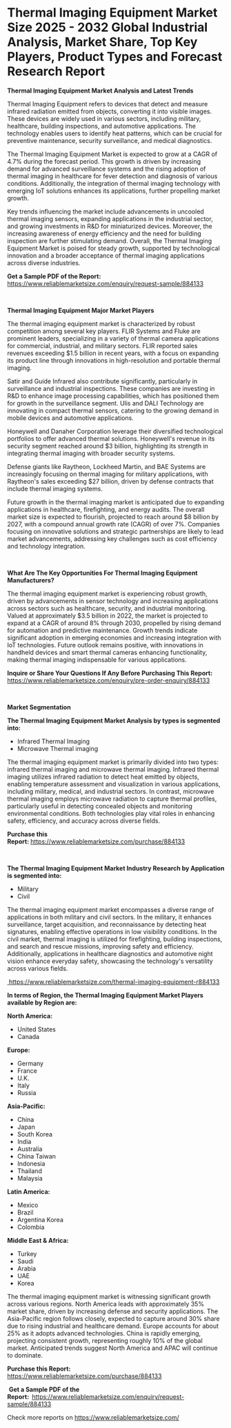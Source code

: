 <p><h1>Thermal Imaging Equipment Market Size 2025 - 2032 Global Industrial Analysis, Market Share, Top Key Players, Product Types and Forecast Research Report</h1></p><p><strong>Thermal Imaging Equipment Market Analysis and Latest Trends</strong></p>
<p><p>Thermal Imaging Equipment refers to devices that detect and measure infrared radiation emitted from objects, converting it into visible images. These devices are widely used in various sectors, including military, healthcare, building inspections, and automotive applications. The technology enables users to identify heat patterns, which can be crucial for preventive maintenance, security surveillance, and medical diagnostics.</p><p>The Thermal Imaging Equipment Market is expected to grow at a CAGR of 4.7% during the forecast period. This growth is driven by increasing demand for advanced surveillance systems and the rising adoption of thermal imaging in healthcare for fever detection and diagnosis of various conditions. Additionally, the integration of thermal imaging technology with emerging IoT solutions enhances its applications, further propelling market growth.</p><p>Key trends influencing the market include advancements in uncooled thermal imaging sensors, expanding applications in the industrial sector, and growing investments in R&D for miniaturized devices. Moreover, the increasing awareness of energy efficiency and the need for building inspection are further stimulating demand. Overall, the Thermal Imaging Equipment Market is poised for steady growth, supported by technological innovation and a broader acceptance of thermal imaging applications across diverse industries.</p></p>
<p><strong>Get a Sample PDF of the Report:&nbsp;</strong> <a href="https://www.reliablemarketsize.com/enquiry/request-sample/884133?utm_campaign=3516&utm_medium=2&utm_source=Github&utm_content=ia&utm_term=08042025&utm_id=thermal-imaging-equipment">https://www.reliablemarketsize.com/enquiry/request-sample/884133</a></p>
<p>&nbsp;</p>
<p><strong>Thermal Imaging Equipment Major Market Players</strong></p>
<p><p>The thermal imaging equipment market is characterized by robust competition among several key players. FLIR Systems and Fluke are prominent leaders, specializing in a variety of thermal camera applications for commercial, industrial, and military sectors. FLIR reported sales revenues exceeding $1.5 billion in recent years, with a focus on expanding its product line through innovations in high-resolution and portable thermal imaging.</p><p>Satir and Guide Infrared also contribute significantly, particularly in surveillance and industrial inspections. These companies are investing in R&D to enhance image processing capabilities, which has positioned them for growth in the surveillance segment. Ulis and DALI Technology are innovating in compact thermal sensors, catering to the growing demand in mobile devices and automotive applications.</p><p>Honeywell and Danaher Corporation leverage their diversified technological portfolios to offer advanced thermal solutions. Honeywell's revenue in its security segment reached around $3 billion, highlighting its strength in integrating thermal imaging with broader security systems.</p><p>Defense giants like Raytheon, Lockheed Martin, and BAE Systems are increasingly focusing on thermal imaging for military applications, with Raytheon's sales exceeding $27 billion, driven by defense contracts that include thermal imaging systems.</p><p>Future growth in the thermal imaging market is anticipated due to expanding applications in healthcare, firefighting, and energy audits. The overall market size is expected to flourish, projected to reach around $8 billion by 2027, with a compound annual growth rate (CAGR) of over 7%. Companies focusing on innovative solutions and strategic partnerships are likely to lead market advancements, addressing key challenges such as cost efficiency and technology integration.</p></p>
<p>&nbsp;</p>
<p><strong>What Are The Key Opportunities For Thermal Imaging Equipment Manufacturers?</strong></p>
<p><p>The thermal imaging equipment market is experiencing robust growth, driven by advancements in sensor technology and increasing applications across sectors such as healthcare, security, and industrial monitoring. Valued at approximately $3.5 billion in 2022, the market is projected to expand at a CAGR of around 8% through 2030, propelled by rising demand for automation and predictive maintenance. Growth trends indicate significant adoption in emerging economies and increasing integration with IoT technologies. Future outlook remains positive, with innovations in handheld devices and smart thermal cameras enhancing functionality, making thermal imaging indispensable for various applications.</p></p>
<p><strong>Inquire or Share Your Questions If Any Before Purchasing This Report:</strong> <a href="https://www.reliablemarketsize.com/enquiry/pre-order-enquiry/884133?utm_campaign=3516&utm_medium=2&utm_source=Github&utm_content=ia&utm_term=08042025&utm_id=thermal-imaging-equipment">https://www.reliablemarketsize.com/enquiry/pre-order-enquiry/884133</a></p>
<p>&nbsp;</p>
<p><strong>Market Segmentation</strong></p>
<p><strong>The Thermal Imaging Equipment Market Analysis by types is segmented into:</strong></p>
<p><ul><li>Infrared Thermal Imaging</li><li>Microwave Thermal imaging</li></ul></p>
<p><p>The thermal imaging equipment market is primarily divided into two types: infrared thermal imaging and microwave thermal imaging. Infrared thermal imaging utilizes infrared radiation to detect heat emitted by objects, enabling temperature assessment and visualization in various applications, including military, medical, and industrial sectors. In contrast, microwave thermal imaging employs microwave radiation to capture thermal profiles, particularly useful in detecting concealed objects and monitoring environmental conditions. Both technologies play vital roles in enhancing safety, efficiency, and accuracy across diverse fields.</p></p>
<p><strong>Purchase this Report:&nbsp;</strong><a href="https://www.reliablemarketsize.com/purchase/884133?utm_campaign=3516&utm_medium=2&utm_source=Github&utm_content=ia&utm_term=08042025&utm_id=thermal-imaging-equipment">https://www.reliablemarketsize.com/purchase/884133</a></p>
<p>&nbsp;</p>
<p><strong>The Thermal Imaging Equipment Market Industry Research by Application is segmented into:</strong></p>
<p><ul><li>Military</li><li>Civil</li></ul></p>
<p><p>The thermal imaging equipment market encompasses a diverse range of applications in both military and civil sectors. In the military, it enhances surveillance, target acquisition, and reconnaissance by detecting heat signatures, enabling effective operations in low visibility conditions. In the civil market, thermal imaging is utilized for firefighting, building inspections, and search and rescue missions, improving safety and efficiency. Additionally, applications in healthcare diagnostics and automotive night vision enhance everyday safety, showcasing the technology's versatility across various fields.</p></p>
<p><a href="https://www.reliablemarketsize.com/thermal-imaging-equipment-r884133?utm_campaign=3516&utm_medium=2&utm_source=Github&utm_content=ia&utm_term=08042025&utm_id=thermal-imaging-equipment">&nbsp;https://www.reliablemarketsize.com/thermal-imaging-equipment-r884133</a></p>
<p><strong>In terms of Region, the Thermal Imaging Equipment Market Players available by Region are:</strong></p>
<p>
    <p> <strong> North America: </strong>
        <ul>
            <li>United States</li>
            <li>Canada</li>
        </ul>
        </p> 
    <p> <strong> Europe: </strong>
        <ul>
            <li>Germany</li>
            <li>France</li>
            <li>U.K.</li>
            <li>Italy</li>
            <li>Russia</li>
        </ul>
        </p> 
    <p> <strong> Asia-Pacific: </strong>
        <ul>
            <li>China</li>
            <li>Japan</li>
            <li>South Korea</li>
            <li>India</li>
            <li>Australia</li>
            <li>China Taiwan</li>
            <li>Indonesia</li>
            <li>Thailand</li>
            <li>Malaysia</li>
        </ul>
        </p> 
    <p> <strong> Latin America: </strong>
        <ul>
            <li>Mexico</li>
            <li>Brazil</li>
            <li>Argentina Korea</li>
            <li>Colombia</li>
        </ul>
        </p> 
    <p> <strong> Middle East & Africa: </strong>
        <ul>
            <li>Turkey</li>
            <li>Saudi</li>
            <li>Arabia</li>
            <li>UAE</li>
            <li>Korea</li>
        </ul>
    </p>
    </p>
<p><p>The thermal imaging equipment market is witnessing significant growth across various regions. North America leads with approximately 35% market share, driven by increasing defense and security applications. The Asia-Pacific region follows closely, expected to capture around 30% share due to rising industrial and healthcare demand. Europe accounts for about 25% as it adopts advanced technologies. China is rapidly emerging, projecting consistent growth, representing roughly 10% of the global market. Anticipated trends suggest North America and APAC will continue to dominate.</p></p>
<p><strong>Purchase this Report: </strong><a href="https://www.reliablemarketsize.com/purchase/884133?utm_campaign=3516&utm_medium=2&utm_source=Github&utm_content=ia&utm_term=08042025&utm_id=thermal-imaging-equipment">https://www.reliablemarketsize.com/purchase/884133</a></p>
<p>&nbsp;<strong>Get a Sample PDF of the Report:&nbsp;&nbsp;</strong><a href="https://www.reliablemarketsize.com/enquiry/request-sample/884133?utm_campaign=3516&utm_medium=2&utm_source=Github&utm_content=ia&utm_term=08042025&utm_id=thermal-imaging-equipment">https://www.reliablemarketsize.com/enquiry/request-sample/884133</a></p>
<p><strong></strong></p>
<p>Check more reports on <a href="https://www.reliablemarketsize.com/?utm_campaign=3516&utm_medium=2&utm_source=Github&utm_content=ia&utm_term=08042025&utm_id=thermal-imaging-equipment">https://www.reliablemarketsize.com/</a></p>